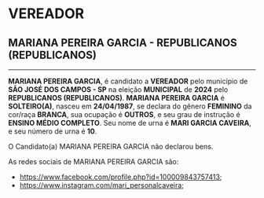 # VEREADOR
## MARIANA PEREIRA GARCIA - REPUBLICANOS (REPUBLICANOS)
---
**MARIANA PEREIRA GARCIA**, é candidato a **VEREADOR** pelo município de **SÃO JOSÉ DOS CAMPOS - SP** na eleição **MUNICIPAL** de **2024** pelo **REPUBLICANOS (REPUBLICANOS)**.
**MARIANA PEREIRA GARCIA** é **SOLTEIRO(A)**, nasceu em **24/04/1987**, se declara do gênero **FEMININO** da cor/raça **BRANCA**, sua ocupação é **OUTROS**, e seu grau de instrução é **ENSINO MÉDIO COMPLETO**.
Seu nome de urna é **MARI GARCIA CAVEIRA**, e seu número de urna é **10**.

O Candidato(a) MARIANA PEREIRA GARCIA não declarou bens.


As redes sociais de MARIANA PEREIRA GARCIA são:
- https://www.facebook.com/profile.php?id=100009843757413;
- https://www.instagram.com/mari_personalcaveira;